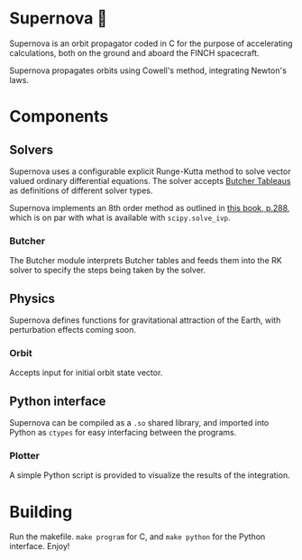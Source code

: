 # Supernova 🌟
Supernova is an orbit propagator coded in C for the purpose of accelerating calculations, both on the ground and aboard the FINCH spacecraft.

Supernova propagates orbits using Cowell's method, integrating Newton's laws.

# Components
## Solvers
Supernova uses a configurable explicit Runge-Kutta method to solve vector valued ordinary differential equations. The solver accepts [Butcher Tableaus](https://en.wikipedia.org/wiki/Runge%E2%80%93Kutta_methods#Explicit_Runge%E2%80%93Kutta_methods) as definitions of different solver types.

Supernova implements an 8th order method as outlined in [this book, p.288](https://ntrs.nasa.gov/archive/nasa/casi.ntrs.nasa.gov/19760017203.pdf), which is on par with what is available with `scipy.solve_ivp`.

### Butcher
The Butcher module interprets Butcher tables and feeds them into the RK solver to specify the steps being taken by the solver.

## Physics
Supernova defines functions for gravitational attraction of the Earth, with perturbation effects coming soon.

### Orbit
Accepts input for initial orbit state vector.

## Python interface
Supernova can be compiled as a `.so` shared library, and imported into Python as `ctypes` for easy interfacing between the programs.

### Plotter
A simple Python script is provided to visualize the results of the integration.

# Building
Run the makefile. `make program` for C, and `make python` for the Python interface. Enjoy!



